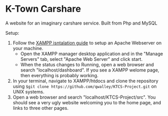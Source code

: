# K-Town Carshare
A website for an imaginary carshare service. Built from Php and MySQL

Setup:

1. Follow the [XAMPP isntalation guide](https://www.apachefriends.org/index.html) to setup an Apache Webserver on your machine. 
	* Open the XAMPP manager desktop application and in the "Manage Servers" tab, select "Apache Web Server" and click start. 
	* When the status changes to Running, open a web browser and search "localhost/dashboard". If you see a XAMPP welome page, then everything is probably working.
2. In your terminal, navigate to XAMPP/htdocs and clone the repository using `$git clone https://github.com/qwalley/KTCS-Project.git` on UNIX systems.
3. Open a web browser and search "localhost/KTCS-Project/src". You should see a very ugly website welcoming you to the home page, and links to three other pages.
